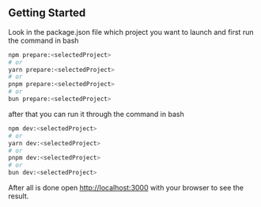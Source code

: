 ## Getting Started

Look in the package.json file which project you want to launch and first run the command in bash

```bash
npm prepare:<selectedProject>
# or
yarn prepare:<selectedProject>
# or
pnpm prepare:<selectedProject>
# or
bun prepare:<selectedProject>
```

after that you can run it through the command in bash

```bash
npm dev:<selectedProject>
# or
yarn dev:<selectedProject>
# or
pnpm dev:<selectedProject>
# or
bun dev:<selectedProject>
```

After all is done open [http://localhost:3000](http://localhost:3000) with your browser to see the result.
